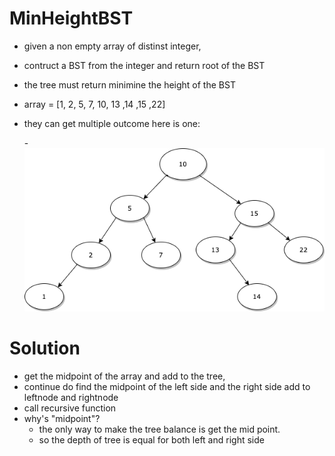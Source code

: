 # MinHeightBST
- given a non empty array  of distinst integer, 
- contruct a BST from  the integer and return root of the BST 
- the tree must return minimine the height of the BST
- array = [1, 2, 5, 7, 10, 13 ,14 ,15 ,22]
- they can get multiple outcome here is one:

     -![alt text](https://github.com/hieunugent/MinHeightBST/blob/master/Untitled%20Diagram.png)
   
 # Solution
 - get the midpoint of the array and add to the tree, 
 - continue do find the midpoint of the left side and the right side add to leftnode and rightnode
 - call recursive function
 - why's "midpoint"?
   - the only way to make the tree balance is get the mid point. 
   - so the depth of tree is equal for both left and right side
